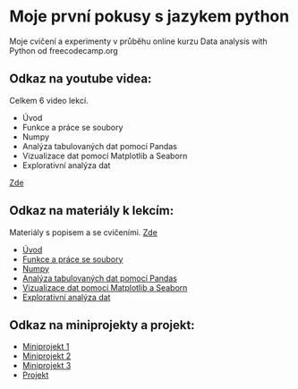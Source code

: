 # Moje první pokusy s jazykem python
Moje cvičení a experimenty v průběhu online kurzu Data analysis with Python od freecodecamp.org
## Odkaz na youtube videa:
Celkem 6 video lekcí.
- Úvod
- Funkce a práce se soubory
- Numpy
- Analýza tabulovaných dat pomocí Pandas
- Vizualizace dat pomocí Matplotlib a Seaborn
- Explorativní analýza dat

[Zde](https://www.youtube.com/playlist?list=PLWKjhJtqVAblvI1i46ScbKV2jH1gdL7VQ)
## Odkaz na materiály k lekcím:
Materiály s popisem a se cvičeními. 
[Zde](https://jovian.ai/learn/data-analysis-with-python-zero-to-pandas)
- [Úvod](https://jovian.ai/learn/data-analysis-with-python-zero-to-pandas/lesson/lesson-1-introduction-to-programming-with-python)
- [Funkce a práce se soubory](https://jovian.ai/learn/data-analysis-with-python-zero-to-pandas/lesson/lesson-2-next-steps-with-python)
- [Numpy](https://jovian.ai/learn/data-analysis-with-python-zero-to-pandas/lesson/lesson-3-numerical-computing-with-numpy)
- [Analýza tabulovaných dat pomocí Pandas](https://jovian.ai/learn/data-analysis-with-python-zero-to-pandas/lesson/lesson-4-analyzing-tabular-data-with-pandas)
- [Vizualizace dat pomocí Matplotlib a Seaborn](https://jovian.ai/learn/data-analysis-with-python-zero-to-pandas/lesson/lesson-5-data-visualization-with-matplotlib-and-seaborn)
- [Explorativní analýza dat](https://jovian.ai/learn/data-analysis-with-python-zero-to-pandas/lesson/lesson-6-exploratory-data-analysis-a-case-study)
## Odkaz na miniprojekty a projekt:
- [Miniprojekt 1](https://jovian.ai/learn/data-analysis-with-python-zero-to-pandas/assignment/assignment-1-python-basics-practice)
- [Miniprojekt 2](https://jovian.ai/learn/data-analysis-with-python-zero-to-pandas/assignment/assignment-2-numpy-array-operations)
- [Miniprojekt 3](https://jovian.ai/learn/data-analysis-with-python-zero-to-pandas/assignment/assignment-3-pandas-practice)
- [Projekt](https://jovian.ai/learn/data-analysis-with-python-zero-to-pandas/assignment/course-project)
